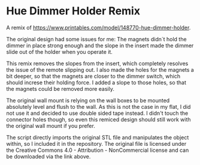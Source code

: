 # Hue Dimmer Holder Remix

A remix of https://www.printables.com/model/148770-hue-dimmer-holder.

The original design had some issues for me: The magnets didn´t hold the dimmer in place strong enough and the slope in the insert made the dimmer slide out of the holder when you operate it.

This remix removes the slopes from the insert, which completely resolves the issue of the remote slipping out. I also made the holes for the magnets a bit deeper, so that the magnets are closer to the dimmer switch, which should increse their holding force. I added a slope to those holes, so that the magnets could be removed more easily.

The original wall mount is relying on the wall boxes to be mounted absolutely level and flush to the wall. As this is not the case in my flat, I did not use it and decided to use double sided tape instead. I didn't touch the connector holes though, so even this remiced design should still work with the original wall mount if you prefer.

The script directly imports the original STL file and manipulates the object within, so I included it in the repository. The original file is licensed under the Creative Commons 4.0 - Attribution - NonCommercial license and can be downloaded via the link above.
